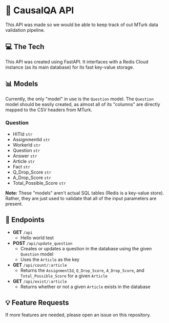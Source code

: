 # 🗿 CausalQA API
This API was made so we would be able to keep track of out MTurk data validation pipeline. 

## 💻 The Tech
This API was created using FastAPI. It interfaces with a Redis Cloud instance (as its main database) for its fast key-value storage. 

## 📊 Models
Currently, the only "model" in use is the `Question` model. The `Question` model should be easily created, as almost all of its "columns" are directly mapped to the CSV headers from MTurk. 

### Question
  - HITId `str`
  - AssignmentId `str`
  - WorkerId `str`
  - Question `str`
  - Answer `str`
  - Article `str`
  - Fact `str`
  - Q_Drop_Score `str`
  - A_Drop_Score `str`
  - Total_Possible_Score `str`

**Note:** These "models" aren't actual SQL tables (Redis is a key-value store). Rather, they are just used to validate that all of the input parameters are present. 

## 📍 Endpoints
- **GET** `/api`
  - Hello world test
- **POST** `/api/update_question`
  - Creates or updates a question in the database using the given `Question` model
  - Uses the `Article` as the key
- **GET** `/api/count/:article`
  - Returns the `AssignmentId`, `Q_Drop_Score`, `A_Drop_Score`, and `Total_Possible_Score` for a given `Article`
- **GET** `/api/exist/:article`
  - Returns whether or not a given `Article` exists in the database

## 💡 Feature Requests
If more features are needed, please open an issue on this repository. 